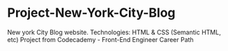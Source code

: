 # Project-New-York-City-Blog
New york City Blog website.  Technologies: HTML &amp; CSS (Semantic HTML, etc) Project from Codecademy - Front-End Engineer Career Path
